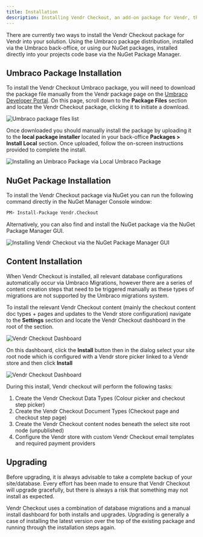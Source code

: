 ```yaml
---
title: Installation
description: Installing Vendr Checkout, an add-on package for Vendr, the eCommerce solution for Umbraco v8+
---
```


There are currently two ways to install the Vendr Checkout package for Vendr into your solution. Using the Umbraco package distribution, installed via the Umbraco back-office, or using our NuGet packages, installed directly into your projects code base via the NuGet Package Manager. 

## Umbraco Package Installation

To install the Vendr Checkout Umbraco package, you will need to download the package file manually from the Vendr package page on the [Umbraco Developer Portal](https://our.umbraco.com/packages/website-utilities/vendr-checkout/). On this page, scroll down to the **Package Files** section and locate the Vendr Checkout package, clicking it to initiate a download.

![Umbraco package files list](/media/screenshots/checkout/our_package_list.png)

Once downloaded you should manually install the package by uploading it to the **local package installer** located in your back-office **Packages > Install Local** section. Once uploaded, follow the on-screen instructions provided to complete the install.

![Installing an Umbraco Package via Local Umbraco Package](/media/screenshots/umbraco_local_package_install.png)

## NuGet Package Installation

To install the Vendr Checkout package via NuGet you can run the following command directly in the NuGet Manager Console window:

```bash
PM> Install-Package Vendr.Checkout
```

Alternatively, you can also find and install the NuGet package via the NuGet Package Manager GUI.

![Installing Vendr Checkout via the NuGet Package Manager GUI](/media/screenshots/checkout/nuget_package.png)

## Content Installation

When Vendr Checkout is installed, all relevant database configurations automatically occur via Umbraco Migrations, however there are a series of content creation steps that need to be triggered manually as these types of migrations are not supported by the Umbraco migrations system. 

To install the relevant Vendr Checkout content (mainly the checkout content doc types + pages and updates to the Vendr store configuration) navigate to the **Settings** section and locate the Vendr Checkout dashboard in the root of the section.

![Vendr Checkout Dashboard](/media/screenshots/checkout/install_dashboard.png)

On this dashboard, click the **Install** button then in the dialog select your site root node which is configured with a Vendr store picker linked to a Vendr store and then click **Install**

![Vendr Checkout Dashboard](/media/screenshots/checkout/install_dashboard_dialog.png)

During this install, Vendr checkout will perform the following tasks:

1. Create the Vendr Checkout Data Types (Colour picker and checkout step picker)
2. Create the Vendr Checkout Document Types (Checkout page and checkout step page)
3. Create the Vendr Checkout content nodes beneath the select site root node (unpublished)
4. Configure the Vendr store with custom Vendr Checkout email templates and required payment providers

## Upgrading

<message-box type="warn" heading="Before you upgrade">

Before upgrading, it is always advisable to take a complete backup of your site/database. Every effort has been made to ensure that Vendr Checkout will upgrade gracefully, but there is always a risk that something may not install as expected.

</message-box>

Vendr Checkout uses a combination of database migrations and a manual install dashboard for both installs and upgrades. Upgrading is generally a case of installing the latest version over the top of the existing package and running through the installation steps again.